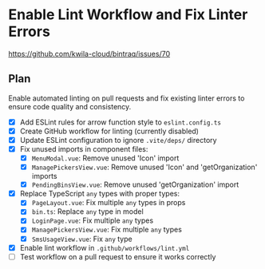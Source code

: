 # Enable Lint Workflow and Fix Linter Errors

https://github.com/kwila-cloud/bintraq/issues/70

## Plan

Enable automated linting on pull requests and fix existing linter errors to ensure code quality and consistency.

- [x] Add ESLint rules for arrow function style to `eslint.config.ts`
- [x] Create GitHub workflow for linting (currently disabled)
- [x] Update ESLint configuration to ignore `.vite/deps/` directory
- [x] Fix unused imports in component files:
  - [x] `MenuModal.vue`: Remove unused 'Icon' import
  - [x] `ManagePickersView.vue`: Remove unused 'Icon' and 'getOrganization' imports
  - [x] `PendingBinsView.vue`: Remove unused 'getOrganization' import
- [x] Replace TypeScript `any` types with proper types:
  - [x] `PageLayout.vue`: Fix multiple `any` types in props
  - [x] `bin.ts`: Replace `any` type in model
  - [x] `LoginPage.vue`: Fix multiple `any` types
  - [x] `ManagePickersView.vue`: Fix multiple `any` types
  - [x] `SmsUsageView.vue`: Fix `any` type
- [x] Enable lint workflow in `.github/workflows/lint.yml`
- [ ] Test workflow on a pull request to ensure it works correctly
